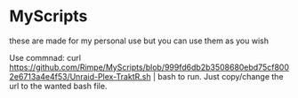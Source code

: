 # MyScripts
these are made for my personal use but you can use them as you wish


Use commnad:
curl https://github.com/Rimpe/MyScripts/blob/999fd6db2b3508680ebd75cf8002e6713a4e4f53/Unraid-Plex-TraktR.sh | bash
to run. Just copy/change the url to the wanted bash file.
